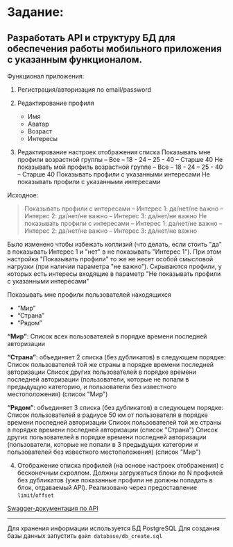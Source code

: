 # Задание:

Разработать API и структуру БД для обеспечения работы мобильного приложения
с указанным функционалом.
----

Функционал приложения:
1. Регистрация/авторизация по email/password
2. Редактирование профиля
    * Имя
    * Аватар
    * Возраст
    * Интересы

3. Редактирование настроек отображения списка
Показывать мне профили возрастной группы
– Все
– 18 - 24
– 25 - 40
– Старше 40
Не показывать мой профиль возрастной группе
– Все
– 18 - 24
– 25 - 40
– Старше 40
Показывать профили с указанными интересами
Не показывать профили с указанными интересами

Исходное:
> Показывать профили с интересами
> – Интерес 1: да/нет/не важно
> – Интерес 2: да/нет/не важно
> – Интерес 3: да/нет/не важно
> Не показывать профили с интересами
> – Интерес 1: да/нет/не важно
> – Интерес 2: да/нет/не важно
> – Интерес 3: да/нет/не важно

Было изменено чтобы избежать коллизий (что делать, если стоить "да" в показывать Интерес 1 и "нет" в не показывать "Интерес 1").
При этом настройка "Показывать профили" то же не несет особой смысловой нагрузки (при наличии параметра "не важно").
Скрываются профили, у которых есть интересы входящие в параметр "Не показывать профили с указанными интересами"

Показывать мне профили пользователей находящихся
* “Мир”
* “Страна”
* “Рядом”

**“Мир”**:
Список всех пользователей в порядке времени последней авторизации

**“Страна”**: объединяет 2 списка (без дубликатов) в следующем порядке:
Список пользователей той же страны в порядке времени последней
авторизации
Список других пользователей в порядке времени последней авторизации
(пользователи, которые не попали в предыдущую категорию, и
пользователи без известного местоположения) (список "Мир")

**“Рядом”**: объединяет 3 списка (без дубликатов) в следующем порядке:
Список пользователей в радиусе 50 км от пользователя в порядке времени
последней авторизации
Список пользователей той же страны в порядке времени последней
авторизации (список "Страна")
Список других пользователей в порядке времени последней авторизации
(пользователи, которые не попали в 3 предыдущих категории и
пользователей без известного местоположения) (список "Мир")

4. Отображение списка профилей (на основе настроек отображения) с
бесконечным скроллом. Должны загружаться блоки по N профилей без
дубликатов (уже показанные профили не должны попадать в блок,
отдаваемый API). Реализовано через предоставление `limit`/`offset`

[Swagger-документация по API](https://app.swaggerhub.com/apis/Sm1Le55/Rosberry/0.0.1)

----
Для хранения информации используется БД PostgreSQL
Для создания базы данных запустить `файл database/db_create.sql`
